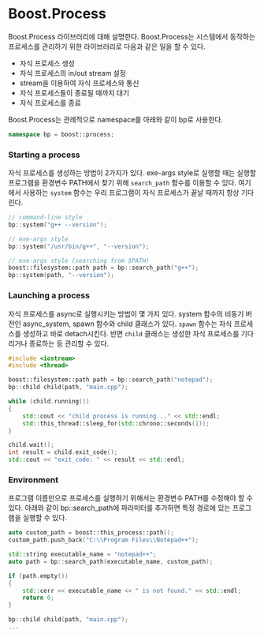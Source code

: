 # Boost.Process

Boost.Process 라이브러리에 대해 설명한다. Boost.Process는 시스템에서 동작하는 프로세스를 관리하기 위한 라이브러리로 다음과 같은 일을 할 수 있다.

- 자식 프로세스 생성
- 자식 프로세스의 in/out stream 설정
- stream을 이용하여 자식 프로세스와 통신
- 자식 프로세스들이 종료될 때까지 대기
- 자식 프로세스를 종료

Boost.Process는 관례적으로 namespace를 아래와 같이 bp로 사용한다.

```cpp
namespace bp = boost::process;
```

### Starting a process

자식 프로세스를 생성하는 방법이 2가지가 있다. exe-args style로 실행할 때는 실행할 프로그램을 환경변수 PATH에서 찾기 위해 `search_path` 함수를 이용할 수 있다. 여기에서 사용하는 `system` 함수는 우리 프로그램이 자식 프로세스가 끝날 때까지 항상 기다린다.

```cpp
// command-line style
bp::system("g++ --version");

// exe-args style
bp::system("/usr/bin/g++", "--version");

// exe-args style (searching from $PATH)
boost::filesystem::path path = bp::search_path("g++");
bp::system(path, "--version");
```

### Launching a process

자식 프로세스를 async로 실행시키는 방법이 몇 가지 있다. system 함수의 비동기 버전인 async_system, spawn 함수와 child 클래스가 있다. `spawn` 함수는 자식 프로세스를 생성하고 바로 detach시킨다. 반면 `child` 클래스는 생성한 자식 프로세스를 기다리거나 종료하는 등 관리할 수 있다.

```cpp
#include <iostream>
#include <thread>

boost::filesystem::path path = bp::search_path("notepad");
bp::child child(path, "main.cpp");

while (child.running())
{
    std::cout << "child process is running..." << std::endl;
    std::this_thread::sleep_for(std::chrono::seconds(1));
}

child.wait();
int result = child.exit_code();
std::cout << "exit_code: " << result << std::endl;
```

### Environment

프로그램 이름만으로 프로세스를 실행하기 위해서는 환경변수 PATH를 수정해야 할 수 있다. 아래와 같이 bp::search_path에 파라미터를 추가하면 특정 경로에 있는 프로그램을 실행할 수 있다.

```cpp
auto custom_path = boost::this_process::path();
custom_path.push_back("C:\\Program Files\\Notepad++");

std::string executable_name = "notepad++";
auto path = bp::search_path(executable_name, custom_path);

if (path.empty())
{
    std::cerr << executable_name << " is not found." << std::endl;
    return 0;
}

bp::child child(path, "main.cpp");
...
```
